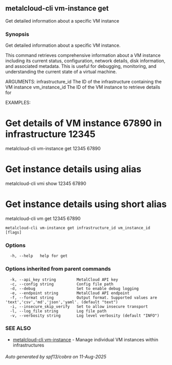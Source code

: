 ## metalcloud-cli vm-instance get

Get detailed information about a specific VM instance

### Synopsis

Get detailed information about a specific VM instance.

This command retrieves comprehensive information about a VM instance including
its current status, configuration, network details, disk information, and
associated metadata. This is useful for debugging, monitoring, and understanding
the current state of a virtual machine.

ARGUMENTS:
  infrastructure_id  The ID of the infrastructure containing the VM instance
  vm_instance_id     The ID of the VM instance to retrieve details for

EXAMPLES:
  # Get details of VM instance 67890 in infrastructure 12345
  metalcloud-cli vm-instance get 12345 67890
  
  # Get instance details using alias
  metalcloud-cli vmi show 12345 67890
  
  # Get instance details using short alias
  metalcloud-cli vm get 12345 67890

```
metalcloud-cli vm-instance get infrastructure_id vm_instance_id [flags]
```

### Options

```
  -h, --help   help for get
```

### Options inherited from parent commands

```
  -k, --api_key string         MetalCloud API key
  -c, --config string          Config file path
  -d, --debug                  Set to enable debug logging
  -e, --endpoint string        MetalCloud API endpoint
  -f, --format string          Output format. Supported values are 'text','csv','md','json','yaml'. (default "text")
  -i, --insecure_skip_verify   Set to allow insecure transport
  -l, --log_file string        Log file path
  -v, --verbosity string       Log level verbosity (default "INFO")
```

### SEE ALSO

* [metalcloud-cli vm-instance](metalcloud-cli_vm-instance.md)	 - Manage individual VM instances within infrastructures

###### Auto generated by spf13/cobra on 11-Aug-2025
